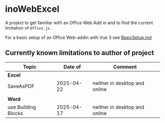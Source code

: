# inoWebExcel

A project to get familiar with an Office Web Add in and to find the current limitation of `Office.js`.

For a basic setup of an Office Web-addin with Vue 3 see [BasicSetup.md](\BasicSetup.md)

## Currently known limitations to author of project

| Topic | Date of | Comment |
| --- | --- | --- |
| **Excel** | | |
| SaveAsPDF |2025-04-22 | neither in desktop and online |
| | | |
| **Word** | | |
| use Building Blocks | 2025-04-17| neither in desktop and online |
